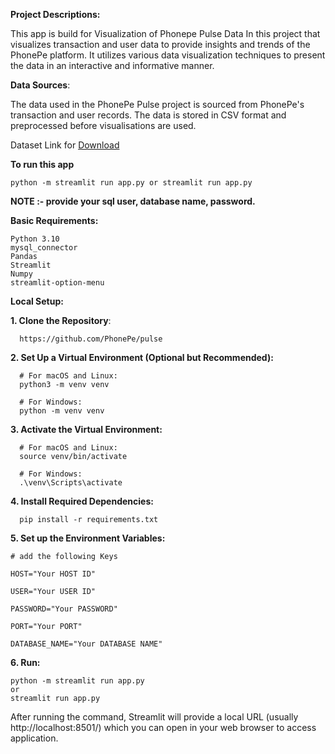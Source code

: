 ****Project Descriptions**:**

This app is build for Visualization of Phonepe Pulse Data
In this project that visualizes transaction and user data to provide insights and trends of the PhonePe platform. It utilizes various data visualization techniques to present the data in an interactive and informative manner.

**Data Sources**:

The data used in the PhonePe Pulse project is sourced from PhonePe's transaction and user records. The data is stored in CSV format and preprocessed before visualisations are used.

Dataset Link for [Download](https://github.com/PhonePe/pulse)

**To run this app**

    python -m streamlit run app.py or streamlit run app.py

**NOTE :- provide your sql user, database name, password.**

**Basic Requirements:**

    Python 3.10
    mysql_connector
    Pandas
    Streamlit
    Numpy
    streamlit-option-menu

**Local Setup:**

**1. Clone the Repository**:

      https://github.com/PhonePe/pulse
   
**2. Set Up a Virtual Environment (Optional but Recommended):**

      # For macOS and Linux:
      python3 -m venv venv

      # For Windows:
      python -m venv venv
      
**3. Activate the Virtual Environment:**

      # For macOS and Linux:
      source venv/bin/activate

      # For Windows:
      .\venv\Scripts\activate
      
**4. Install Required Dependencies:**

      pip install -r requirements.txt
      
**5. Set up the Environment Variables:**

    # add the following Keys

    HOST="Your HOST ID"
    
    USER="Your USER ID"
    
    PASSWORD="Your PASSWORD"
    
    PORT="Your PORT"
    
    DATABASE_NAME="Your DATABASE NAME"
    
**6. Run:**

    python -m streamlit run app.py 
    or 
    streamlit run app.py
    
After running the command, Streamlit will provide a local URL (usually http://localhost:8501/) which you can open in your web browser to access application.
